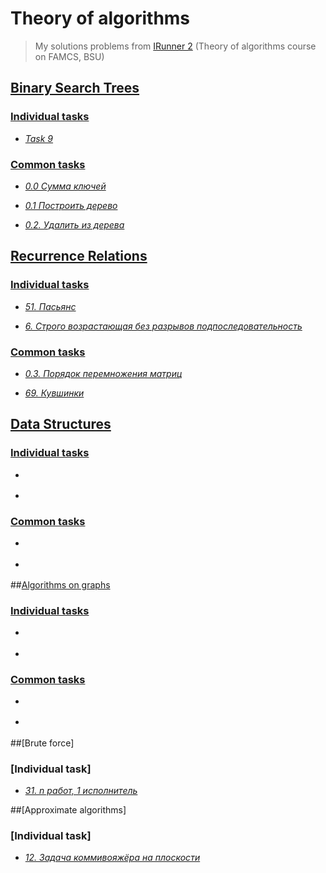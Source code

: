 # Theory of algorithms

> My solutions problems from [IRunner 2](https://acm.bsu.by/) (Theory of algorithms course on FAMCS, BSU)

## [Binary Search Trees](https://github.com/liub0v/BSU-labs/tree/master/TA/1.%20Binary%20Search%20Trees)

### [Individual tasks](https://github.com/liub0v/BSU-labs/tree/master/TA/1.%20Binary%20Search%20Trees/Individual%20tasks/9)

 + [*Task 9*](https://github.com/liub0v/BSU-labs/tree/master/TA/1.%20Binary%20Search%20Trees/Individual%20tasks/9)

### [Common tasks](https://github.com/liub0v/BSU-labs/tree/master/TA/1.%20Binary%20Search%20Trees/Common%20tasks)

 + [*0.0 Сумма ключей*](https://github.com/liub0v/BSU-labs/tree/master/TA/1.%20Binary%20Search%20Trees/Common%20tasks/0.0)

 + [*0.1 Построить дерево*](https://github.com/liub0v/BSU-labs/tree/master/TA/1.%20Binary%20Search%20Trees/Common%20tasks/0.1%20%D0%9F%D0%BE%D1%81%D1%82%D1%80%D0%BE%D0%B8%D1%82%D1%8C%20%D0%B4%D0%B5%D1%80%D0%B5%D0%B2%D0%BE)

 + [*0.2. Удалить из дерева*](https://github.com/liub0v/BSU-labs/tree/master/TA/1.%20Binary%20Search%20Trees/Common%20tasks/0.2.%20%D0%A3%D0%B4%D0%B0%D0%BB%D0%B8%D1%82%D1%8C%20%D0%B8%D0%B7%20%D0%B4%D0%B5%D1%80%D0%B5%D0%B2%D0%B0)

## [Recurrence Relations](https://github.com/liub0v/BSU-labs/tree/master/TA/2.%20Recurrence%20Relations)

### [Individual tasks](https://github.com/liub0v/BSU-labs/tree/master/TA/2.%20Recurrence%20Relations/Individual%20tasks)

 + [*51. Пасьянс*](https://github.com/liub0v/BSU-labs/tree/master/TA/2.%20Recurrence%20Relations/Individual%20tasks/51.%20%D0%9F%D0%B0%D1%81%D1%8C%D1%8F%D0%BD%D1%81)

 + [*6. Строго возрастающая без разрывов подпоследовательность*](https://github.com/liub0v/BSU-labs/tree/master/TA/2.%20Recurrence%20Relations/Individual%20tasks/6.%20%D0%A1%D1%82%D1%80%D0%BE%D0%B3%D0%BE%20%D0%B2%D0%BE%D0%B7%D1%80%D0%B0%D1%81%D1%82%D0%B0%D1%8E%D1%89%D0%B0%D1%8F%20%D0%B1%D0%B5%D0%B7%20%D1%80%D0%B0%D0%B7%D1%80%D1%8B%D0%B2%D0%BE%D0%B2%20%D0%BF%D0%BE%D0%B4%D0%BF%D0%BE%D1%81%D0%BB%D0%B5%D0%B4%D0%BE%D0%B2%D0%B0%D1%82%D0%B5%D0%BB%D1%8C%D0%BD%D0%BE%D1%81%D1%82%D1%8C)

### [Common tasks](https://github.com/liub0v/BSU-labs/tree/master/TA/2.%20Recurrence%20Relations/Common%20tasks)

 + [*0.3. Порядок перемножения матриц*](https://github.com/liub0v/BSU-labs/tree/master/TA/2.%20Recurrence%20Relations/Common%20tasks/0.3.%20%D0%9F%D0%BE%D1%80%D1%8F%D0%B4%D0%BE%D0%BA%20%D0%BF%D0%B5%D1%80%D0%B5%D0%BC%D0%BD%D0%BE%D0%B6%D0%B5%D0%BD%D0%B8%D1%8F%20%D0%BC%D0%B0%D1%82%D1%80%D0%B8%D1%86)

 + [*69. Кувшинки*](https://github.com/liub0v/BSU-labs/tree/master/TA/2.%20Recurrence%20Relations/Common%20tasks/69.%20%D0%9A%D1%83%D0%B2%D1%88%D0%B8%D0%BD%D0%BA%D0%B8)

## [Data Structures](https://github.com/liub0v/BSU-labs/tree/master/TA/3.%20Data%20Structures)

### [Individual tasks]()

 + []()

 + []()
 
 ### [Common tasks]()
 
 + []()

 + []()
 
##[Algorithms on graphs]()
 
### [Individual tasks]()

 + []()

 + []()
 
### [Common tasks]()
 
 + []()

 + []()
 
##[Brute force]
 
### [Individual task]

 + [*31. n работ, 1 исполнитель*](https://github.com/liub0v/BSU-labs/tree/master/TA/5.%20Brute%20force/Individual%20tasks/31.%20n%20%D1%80%D0%B0%D0%B1%D0%BE%D1%82%2C%201%20%D0%B8%D1%81%D0%BF%D0%BE%D0%BB%D0%BD%D0%B8%D1%82%D0%B5%D0%BB%D1%8C)
 
##[Approximate algorithms]
 
### [Individual task]

 + [*12. Задача коммивояжёра на плоскости*](https://github.com/liub0v/BSU-labs/tree/master/TA/6.%20Approximate%20algorithms/Individual%20tasks/12.%20%D0%97%D0%B0%D0%B4%D0%B0%D1%87%D0%B0%20%D0%BA%D0%BE%D0%BC%D0%BC%D0%B8%D0%B2%D0%BE%D1%8F%D0%B6%D1%91%D1%80%D0%B0%20%D0%BD%D0%B0%20%D0%BF%D0%BB%D0%BE%D1%81%D0%BA%D0%BE%D1%81%D1%82%D0%B8)

